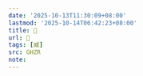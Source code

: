 ```yaml
---
date: '2025-10-13T11:30:09+08:00'
lastmod: '2025-10-14T06:42:23+08:00'
title: 󰤨
url: 󰤨
tags: [臧]
src: GHZR
note:
---
```

